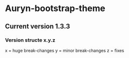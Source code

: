 # Auryn-bootstrap-theme

## Current version **1.3.3**

### Version structe x.y.z

x = huge break-changes
y = minor break-changes
z = fixes
